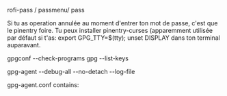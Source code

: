 rofi-pass / passmenu/ pass

Si tu as operation annulée au moment d'entrer ton mot de passe, c'est que le
pinentry foire. Tu peux installer pinentry-curses (apparemment utilisée par
		défaut si t'as:
export GPG_TTY=$(tty); unset DISPLAY 
dans ton terminal auparavant.

gpgconf --check-programs
gpg --list-keys


gpg-agent --debug-all --no-detach --log-file

gpg-agent.conf contains:
